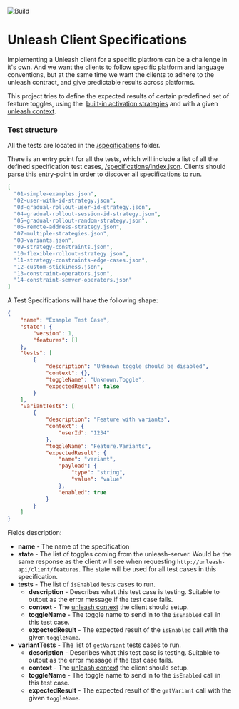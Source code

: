 ![Build](https://github.com/Unleash/client-specification/workflows/Build/badge.svg)

# Unleash Client Specifications
Implementing a Unleash client for a specific platfrom can be a challenge in it's own. And we want the clients to follow specific platform and language conventions, but at the same time we want the clients to adhere to the unleash contract, and give predictable results across platforms.

This project tries to define the expected results of certain predefined set of feature toggles, using the  [built-in activation strategies](https://docs.getunleash.io/user_guide/activation_strategy) and with a given [unleash context](https://docs.getunleash.io/user_guide/unleash_context).


### Test structure
All the tests are located in the [/specifications](specifications) folder.

There is an entry point for all the tests, which will include a list of all the defined specification test cases, [/specifications/index.json](https://github.com/Unleash/client-specification/blob/main/specifications/index.json). Clients should parse this entry-point in order to discover all specifications to run.

```json
[
  "01-simple-examples.json",
  "02-user-with-id-strategy.json",
  "03-gradual-rollout-user-id-strategy.json",
  "04-gradual-rollout-session-id-strategy.json",
  "05-gradual-rollout-random-strategy.json",
  "06-remote-address-strategy.json",
  "07-multiple-strategies.json",
  "08-variants.json",
  "09-strategy-constraints.json",
  "10-flexible-rollout-strategy.json",
  "11-strategy-constraints-edge-cases.json",
  "12-custom-stickiness.json",
  "13-constraint-operators.json",
  "14-constraint-semver-operators.json"
]
```

A Test Specifications will have the following shape:

```json
{
    "name": "Example Test Case",
    "state": {
        "version": 1,
        "features": []
    },
    "tests": [
        {
            "description": "Unknown toggle should be disabled",
            "context": {},
            "toggleName": "Unknown.Toggle",
            "expectedResult": false
        }
    ],
    "variantTests": [
        {
            "description": "Feature with variants",
            "context": {
                "userId": "1234"
            },
            "toggleName": "Feature.Variants",
            "expectedResult": {
                "name": "variant",
                "payload": {
                    "type": "string",
                    "value": "value"
                },
                "enabled": true
            }
        }
    ]
}
```

Fields description:

- **name** - The name of the specification
- **state** - The list of toggles coming from the unleash-server. Would be the same response as the client will see when requesting `http://unleash-api/client/features`. The state will be used for all test cases in this specification.
- **tests** - The list of `isEnabled` tests cases to run.
  - **description** - Describes what this test case is testing. Suitable to output as the error message if the test case fails.
  - **context** - The [unleash context](https://docs.getunleash.io/user_guide/unleash_context) the client should setup.
  - **toggleName** - The toggle name to send in to the `isEnabled` call in this test case.
  - **expectedResult** - The expected result of the `isEnabled` call with the given `toggleName`.
- **variantTests** - The list of `getVariant` tests cases to run.
  - **description** - Describes what this test case is testing. Suitable to output as the error message if the test case fails.
  - **context** - The [unleash context](https://docs.getunleash.io/user_guide/unleash_context) the client should setup.
  - **toggleName** - The toggle name to send in to the `isEnabled` call in this test case.
  - **expectedResult** - The expected result of the `getVariant` call with the given `toggleName`.
